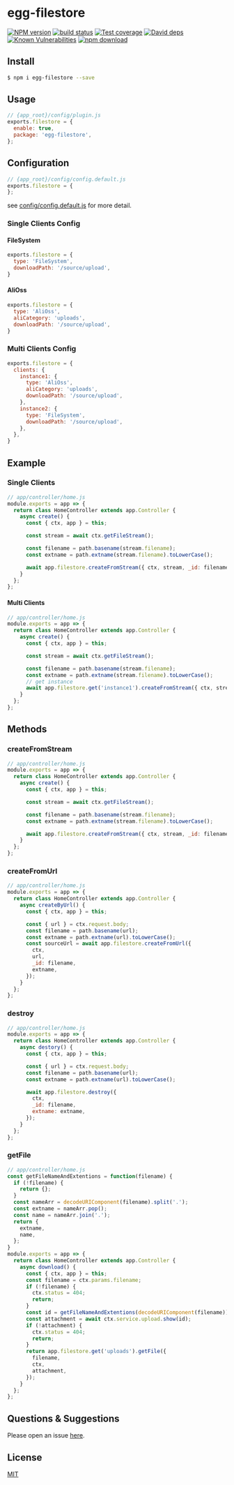 # egg-filestore

[![NPM version][npm-image]][npm-url]
[![build status][travis-image]][travis-url]
[![Test coverage][codecov-image]][codecov-url]
[![David deps][david-image]][david-url]
[![Known Vulnerabilities][snyk-image]][snyk-url]
[![npm download][download-image]][download-url]

[npm-image]: https://img.shields.io/npm/v/egg-filestore.svg?style=flat-square
[npm-url]: https://npmjs.org/package/egg-filestore
[travis-image]: https://img.shields.io/travis/eggjs/egg-filestore.svg?style=flat-square
[travis-url]: https://travis-ci.org/eggjs/egg-filestore
[codecov-image]: https://img.shields.io/codecov/c/github/eggjs/egg-filestore.svg?style=flat-square
[codecov-url]: https://codecov.io/github/eggjs/egg-filestore?branch=master
[david-image]: https://img.shields.io/david/eggjs/egg-filestore.svg?style=flat-square
[david-url]: https://david-dm.org/eggjs/egg-filestore
[snyk-image]: https://snyk.io/test/npm/egg-filestore/badge.svg?style=flat-square
[snyk-url]: https://snyk.io/test/npm/egg-filestore
[download-image]: https://img.shields.io/npm/dm/egg-filestore.svg?style=flat-square
[download-url]: https://npmjs.org/package/egg-filestore

<!--
Description here.
-->

## Install

```bash
$ npm i egg-filestore --save
```

## Usage

```js
// {app_root}/config/plugin.js
exports.filestore = {
  enable: true,
  package: 'egg-filestore',
};
```

## Configuration

```js
// {app_root}/config/config.default.js
exports.filestore = {
};
```

see [config/config.default.js](config/config.default.js) for more detail.

### Single Clients Config

#### FileSystem

```js
exports.filestore = {
  type: 'FileSystem',
  downloadPath: '/source/upload',
}
```

#### AliOss

```js
exports.filestore = {
  type: 'AliOss',
  aliCategory: 'uploads',
  downloadPath: '/source/upload',
}
```

### Multi Clients Config

```js
exports.filestore = {
  clients: {
    instance1: {
      type: 'AliOss',
      aliCategory: 'uploads',
      downloadPath: '/source/upload',
    },
    instance2: {
      type: 'FileSystem',
      downloadPath: '/source/upload',
    },
  },
}

```

## Example

### Single Clients

```js
// app/controller/home.js
module.exports = app => {
  return class HomeController extends app.Controller {
    async create() {
      const { ctx, app } = this;

      const stream = await ctx.getFileStream();

      const filename = path.basename(stream.filename);
      const extname = path.extname(stream.filename).toLowerCase();

      await app.filestore.createFromStream({ ctx, stream, _id: filename, extname });
    }
  };
};
```

#### Multi Clients

```js
// app/controller/home.js
module.exports = app => {
  return class HomeController extends app.Controller {
    async create() {
      const { ctx, app } = this;

      const stream = await ctx.getFileStream();

      const filename = path.basename(stream.filename);
      const extname = path.extname(stream.filename).toLowerCase();
      // get instance
      await app.filestore.get('instance1').createFromStream({ ctx, stream, _id: filename, extname });
    }
  };
};
```

## Methods

### createFromStream

```js
// app/controller/home.js
module.exports = app => {
  return class HomeController extends app.Controller {
    async create() {
      const { ctx, app } = this;

      const stream = await ctx.getFileStream();

      const filename = path.basename(stream.filename);
      const extname = path.extname(stream.filename).toLowerCase();

      await app.filestore.createFromStream({ ctx, stream, _id: filename, extname });
    }
  };
};
```

### createFromUrl

```js
// app/controller/home.js
module.exports = app => {
  return class HomeController extends app.Controller {
    async createByUrl() {
      const { ctx, app } = this;

      const { url } = ctx.request.body;
      const filename = path.basename(url);
      const extname = path.extname(url).toLowerCase();
      const sourceUrl = await app.filestore.createFromUrl({
        ctx,
        url,
        _id: filename,
        extname,
      });
    }
  };
};
```

### destroy

```js
// app/controller/home.js
module.exports = app => {
  return class HomeController extends app.Controller {
    async destory() {
      const { ctx, app } = this;

      const { url } = ctx.request.body;
      const filename = path.basename(url);
      const extname = path.extname(url).toLowerCase();

      await app.filestore.destroy({
        ctx,
        _id: filename,
        extname: extname,
      });
    }
  };
};
```

### getFile

```js
// app/controller/home.js
const getFileNameAndExtentions = function(filename) {
  if (!filename) {
    return {};
  }
  const nameArr = decodeURIComponent(filename).split('.');
  const extname = nameArr.pop();
  const name = nameArr.join('.');
  return {
    extname,
    name,
  };
}
module.exports = app => {
  return class HomeController extends app.Controller {
    async download() {
      const { ctx, app } = this;
      const filename = ctx.params.filename;
      if (!filename) {
        ctx.status = 404;
        return;
      }
      const id = getFileNameAndExtentions(decodeURIComponent(filename)).name || filename;
      const attachment = await ctx.service.upload.show(id);
      if (!attachment) {
        ctx.status = 404;
        return;
      }
      return app.filestore.get('uploads').getFile({
        filename,
        ctx,
        attachment,
      });
    }
  };
};
```

## Questions & Suggestions

Please open an issue [here](https://github.com/eggjs/egg/issues).

## License

[MIT](LICENSE)
